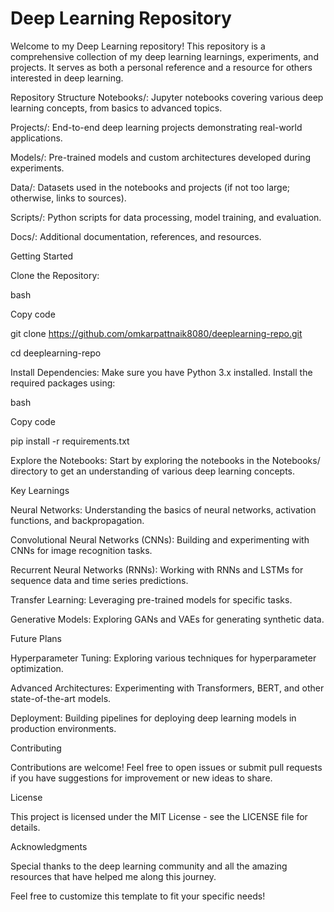 # Deep Learning Repository

Welcome to my Deep Learning repository! This repository is a comprehensive collection of my deep learning learnings, experiments, and projects. It serves as both a personal reference and a resource for others interested in deep learning.

Repository Structure
Notebooks/: Jupyter notebooks covering various deep learning concepts, from basics to advanced topics.

Projects/: End-to-end deep learning projects demonstrating real-world applications.

Models/: Pre-trained models and custom architectures developed during experiments.

Data/: Datasets used in the notebooks and projects (if not too large; otherwise, links to sources).

Scripts/: Python scripts for data processing, model training, and evaluation.

Docs/: Additional documentation, references, and resources.

Getting Started

Clone the Repository:

bash

Copy code

git clone https://github.com/omkarpattnaik8080/deeplearning-repo.git

cd deeplearning-repo

Install Dependencies: Make sure you have Python 3.x installed. Install the required packages using:

bash

Copy code

pip install -r requirements.txt

Explore the Notebooks: Start by exploring the notebooks in the Notebooks/ directory to get an understanding of various deep learning concepts.

Key Learnings

Neural Networks: Understanding the basics of neural networks, activation functions, and backpropagation.

Convolutional Neural Networks (CNNs): Building and experimenting with CNNs for image recognition tasks.

Recurrent Neural Networks (RNNs): Working with RNNs and LSTMs for sequence data and time series predictions.

Transfer Learning: Leveraging pre-trained models for specific tasks.

Generative Models: Exploring GANs and VAEs for generating synthetic data.

Future Plans

Hyperparameter Tuning: Exploring various techniques for hyperparameter optimization.

Advanced Architectures: Experimenting with Transformers, BERT, and other state-of-the-art models.

Deployment: Building pipelines for deploying deep learning models in production environments.

Contributing

Contributions are welcome! Feel free to open issues or submit pull requests if you have suggestions for improvement or new ideas to share.

License

This project is licensed under the MIT License - see the LICENSE file for details.

Acknowledgments

Special thanks to the deep learning community and all the amazing resources that have helped me along this journey.

Feel free to customize this template to fit your specific needs!








